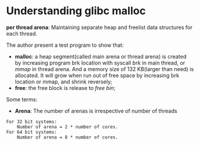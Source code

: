 # Understanding glibc malloc
**per thread arena**: Maintaining separate heap and freelist data structures for each thread.

The author present a test program to show that:
- **malloc**: a heap segment(called main arena or thread arena) is created by increasing program brk location with syscall *brk* in main thread, or *mmap* in thread arena. And a memory size of 132 KB(larger than need) is allocated. It will grow when run out of free space by increasing brk location or mmap, and shrink reversely;
- **free**: the free block is release to *free bin*;

Some terms:
- **Arena**: The number of arenas is irrespective of number of threads
```
For 32 bit systems:
	Number of arena = 2 * number of cores.
For 64 bit systems:
	Number of arena = 8 * number of cores.
```
